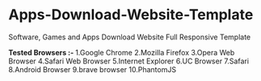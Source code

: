 # Apps-Download-Website-Template
Software, Games and Apps Download Website Full Responsive Template

<b>Tested Browsers :- </b>
1.Google Chrome
2.Mozilla Firefox
3.Opera Web Browser
4.Safari Web Browser
5.Internet Explorer
6.UC Browser
7.Safari
8.Android Browser
9.brave browser
10.PhantomJS
